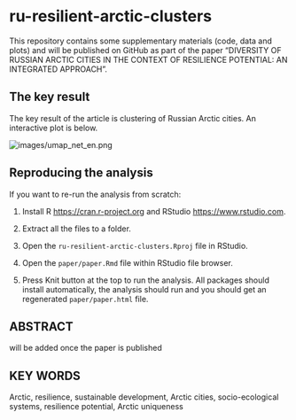 
<!-- README.md is generated from README.Rmd. Please edit that file -->

# ru-resilient-arctic-clusters

<!-- badges: start -->
<!-- badges: end -->

This repository contains some supplementary materials (code, data and
plots) and will be published on GitHub as part of the paper “DIVERSITY
OF RUSSIAN ARCTIC CITIES IN THE CONTEXT OF RESILIENCE POTENTIAL: AN
INTEGRATED APPROACH”.

## The key result

The key result of the article is clustering of Russian Arctic cities. An
interactive plot is below.

![images/umap_net_en.png](networked%20representation%20of%20settlement%20groups)

## Reproducing the analysis

If you want to re-run the analysis from scratch:

1.  Install R <https://cran.r-project.org> and RStudio
    <https://www.rstudio.com>.

2.  Extract all the files to a folder.

3.  Open the `ru-resilient-arctic-clusters.Rproj` file in RStudio.

4.  Open the `paper/paper.Rmd` file within RStudio file browser.

5.  Press Knit button at the top to run the analysis. All packages
    should install automatically, the analysis should run and you should
    get an regenerated `paper/paper.html` file.

## ABSTRACT

will be added once the paper is published

## KEY WORDS

Arctic, resilience, sustainable development, Arctic cities,
socio-ecological systems, resilience potential, Arctic uniqueness
